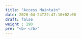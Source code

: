 ```yaml
---
title: "Access Maintain"
date: 2020-04-24T22:47:10+02:00
draft: false
weight : 190
pre: "<b> </b>"
---
```

